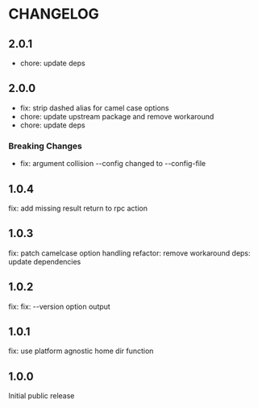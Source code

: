 # CHANGELOG

## 2.0.1

* chore: update deps

## 2.0.0

* fix: strip dashed alias for camel case options
* chore: update upstream package and remove workaround
* chore: update deps

### Breaking Changes

* fix: argument collision --config changed to --config-file

## 1.0.4

fix: add missing result return to rpc action

## 1.0.3

fix: patch camelcase option handling
refactor: remove workaround
deps: update dependencies

## 1.0.2

fix: fix: --version option output

## 1.0.1

fix: use platform agnostic home dir function

## 1.0.0

Initial public release
